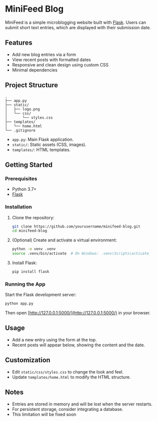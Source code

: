 # MiniFeed Blog

MiniFeed is a simple microblogging website built with [Flask](https://flask.palletsprojects.com/). Users can submit short text entries, which are displayed with their submission date.

## Features

- Add new blog entries via a form
- View recent posts with formatted dates
- Responsive and clean design using custom CSS
- Minimal dependencies

## Project Structure

```
.
├── app.py
├── static/
│   ├── logo.png
│   └── css/
│       └── styles.css
├── templates/
│   └── home.html
└── .gitignore
```

- `app.py`: Main Flask application.
- `static/`: Static assets (CSS, images).
- `templates/`: HTML templates.

## Getting Started

### Prerequisites

- Python 3.7+
- [Flask](https://flask.palletsprojects.com/)

### Installation

1. Clone the repository:
    ```sh
    git clone https://github.com/yourusername/minifeed-blog.git
    cd minifeed-blog
    ```

2. (Optional) Create and activate a virtual environment:
    ```sh
    python -m venv .venv
    source .venv/bin/activate  # On Windows: .venv\Scripts\activate
    ```

3. Install Flask:
    ```sh
    pip install flask
    ```

### Running the App

Start the Flask development server:

```sh
python app.py
```

Then open [http://127.0.0.1:5000/](http://127.0.0.1:5000/) in your browser.

## Usage

- Add a new entry using the form at the top.
- Recent posts will appear below, showing the content and the date.

## Customization

- Edit `static/css/styles.css` to change the look and feel.
- Update `templates/home.html` to modify the HTML structure.

## Notes

- Entries are stored in memory and will be lost when the server restarts.
- For persistent storage, consider integrating a database.
- This limitation will be fixed soon